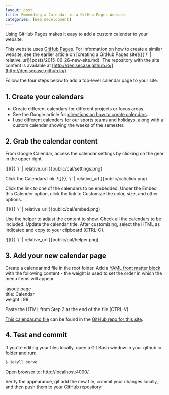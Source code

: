 ```yaml
---
layout: post
title: Embedding a Calendar in a GitHub Pages Website
categories: [Web development]
---
```


<p class="message">
   Using GitHub Pages makes it easy to add a custom calendar to your website.
</p>

This website uses [GitHub Pages](https://pages.github.com/). For information on how to create a similar website, see the earlier article on [creating a GitHub Pages site]({{'/' | relative_url}}posts/2015-06-26-new-site.md). 
The repository with the site content is available at [http://denisecase.github.io/](http://denisecase.github.io/).

Follow the four steps below to add a top-level calendar page to your site.

## 1. Create your calendars

* Create different calendars for different projects or focus areas.
* See the Google article for [directions on how to create calendars](https://support.google.com/calendar/answer/37095?hl=en).
* I use different calenders for our sports teams and holidays, along with a custom calendar showing the weeks of the semester.


## 2. Grab the calendar content

From Google Calendar, access the calendar settings by clicking on the gear in the upper right. 

![]({{ '/' | relative_url }}public/cal/settings.png)

Click the Calendars link.
![]({{ '/' | relative_url }}public/cal/click.png)

Click the link to one of the calendars to be embedded. Under the Embed this Calender option, click the link to Customize the color, size, and other options.

![]({{ '/' | relative_url }}public/cal/embed.png)

Use the helper to adjust the content to show. Check all the calendars to be included. Update the calendar title. After customizing, select the HTML as indicated and copy to your clipboard (CTRL-C).

![]({{ '/' | relative_url }}public/cal/helper.png)

## 3. Add your new calendar page

Create a calendar.md file in the root folder. Add a [YAML front matter block](http://jekyllrb.com/docs/frontmatter/) with the following content - the weight is used to set the order in which the menu items will appear.  
 

layout: page  
title: Calendar  
weight : 98  


Paste the HTML from Step 2 at the end of the file (CTRL-V).  

[This calendar.md file](https://raw.githubusercontent.com/denisecase/denisecase.github.io/master/calendar.md) can be found in the [GitHub repo for this site](https://github.com/denisecase/denisecase.github.io).

## 4. Test and commit

  If you're editing your files locally, open a Git Bash window in your github.io folder and run:  
  
  `$ jekyll serve `

Open browser to: http://localhost:4000/.

Verify the appearance, git add the new file, commit your changes locally, and then push them to your GitHub repository.






